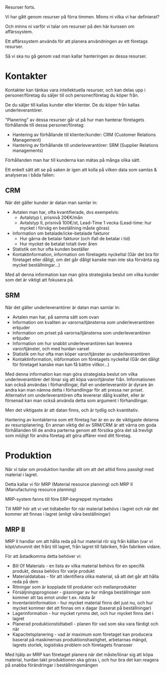 Resurser forts.

Vi har gått genom resurser på förra timmen. Minns ni vilka vi har definierat?

Och minns ni varför vi talar om resurser på den här kurssen om affärssystem.

Ett affärssystem används för att planera användningen av ett företags resurser.

Så vi ska nu gå genom vad man kallar hanteringen av dessa resurser.


Kontakter
========
Kontakter kan tänkas vara intellektuella resurser, och kan delas upp i personer/företag du säljer till och personer/företag du köper från.

De du säljer till kallas kunder eller klienter.
De du köper från kallas underleverantörer.

"Planering" av dessa resurser går ut på hur man hanterar företagets förhållande till dessa personer/företag:

 - Hantering av förhållande till klienter/kunder: 		CRM (Customer Relations Management)
 - Hantering av förhållande till underleverantörer:		SRM (Supplier Relations managements)

Förhållanden man har till kunderna kan mätas på många olika sätt.

Ett enkelt sätt att se på saken är igen att kolla på vilken data som samlas & analyseras i båda fallen:

CRM
---

När det gäller kunder är datan man samlar in:

 - Avtalen man har, ofta kvantifierade, dvs exempelvis:
   - Avtalstyp I, prisnivå 20€K/mån
   - Avtalstyp II, prisnivå 100€/st, Lead-Time 1 vecka (Lead-time: hur mycket i förväg en beställning måste göras)
 - Information om betalade/icke-betalade fakturor 
   - Hur gärna de betalar fakturor (och ifall de betalar i tid)
   - Hur mycket de betalat totalt över åren
 - Statistik om hur ofta kunden beställer
 - Kontaktinformation, information om företagets nyckeltal (Gär det bra för företaget eller dåligt, om det går dåligt kanske man inte ska förvänta sig mycket beställningar...)

Med all denna information kan man göra strategiska beslut om vilka kunder som det är viktigt att fokusera på.

SRM
---

När det gäller underleverantörer är datan man samlar in:

 - Avtalen man har, på samma sätt som ovan
 - Information om kvaliten av varorna/tjänsterna som underleverantören erbjuder
 - Information om priset på varorna/tjänsterna som underleverantören erbjuder
 - Information om hur snabbt underleverantören kan leverera varor/tjänster, och med hurdan varsel
 - Statistik om hur ofta man köper varor/tjänster av underleverantören
 - Kontaktinformation, inbformation om företagets nyckeltal (Går det dåligt för företaget kanske man kan få bättre villkor...)

Med denna information kan man göra strategiska beslut om vilka underleverantörer det lönar sig att köpa varor/tjänster från.
Informationen kan också användas i förhandlingar, ifall en underleverantör är dyrare än andra kan man nämna detta i förhandlingar för att pressa ner priset.
Alternativt om underleverantören ofta levererar dålig kvalitet, eller är försenad kan man också använda detta som argument i förhandlingar.

Men det viktigaste är att datan finns, och är tydlig och kvantitativ.

Hantering av kontakterna som ett företag har är en av de viktigaste delarna av resursplanering.
En annan viktig del av SRM/CRM är att värna om goda förhållanden till de andra parterna genom att försöka göra det så trevligt som möjligt för andra företag att göra affärer med ditt företag.

Produktion
==========

När vi talar om produktion handlar allt om att det alltid finns passligt med material i lagret.

Detta kallar vi för MRP (Material resource planning) och MRP II (Manufacturing resource planning)

MRP-system fanns till före ERP-begreppet myntades

Till MRP hör att vi vet tidtabeller för när material behövs i lagret och när det kommer att finnas i lagret (enligt våra beställningar)

MRP II
---

MRP II handlar om att hålla reda på hur material rör sig från källan (var vi köpt/utvunnit det från) till lagret, från lagret till fabriken, från fabriken vidare.

För att åstadkomma detta behöver vi:

 - Bill Of Materials - en lista av vilka material behövs för en specifik produkt, dessa behövs för varje produkt
 - Materialdatabas - för att identifiera olika material, så att det går att hålla reda på dem
 - Ritningar som är kopplade till produkter och mellanprodukter
 - Försäljningsprognoser - gissningar av hur många beställningar som kommer att tas emot under t.ex. nästa år
 - Inventarieinformation - hur mycket material finns det just nu, och hur mycket kommer det att finnas om x dagar (baserat på beställningar)
 - Lagerinformation - hur mycket rymms det, och hur mycket finns det i lagret
 - Planerad produktionstidtabell - planen för vad som ska vara färdigt och när
 - Kapacitetsplanering - vad är maximum som företaget kan producera baserat på maskinernas produktionshastighet, arbetarnas mängd, lagrets storlek, logistiska problem och företagets finansser

Med hjälp av MRP kan företaget planera när det måste/lönar sig att köpa material, hurdan takt produktionen ska göras i, och hur bra det kan reagera på snabba förändringar i beställningsmängen
